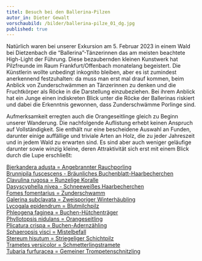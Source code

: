 ```yaml
---
titel: Besuch bei den Ballerina-Pilzen
autor_in: Dieter Gewalt
vorschaubild: /bilder/ballerina-pilze_01_dg.jpg
published: true
---
```

Natürlich waren bei unserer Exkursion am 5. Februar 2023 in einem Wald bei Dietzenbach die “Ballerina”-Tänzerinnen das am meisten beachtete High-Light der Führung. Diese bezaubernden kleinen Kunstwerk hat Pilzfreunde im Raum Frankfurt/Offenbach monatelang begeistert. Die Künstlerin wollte unbedingt inkognito bleiben, aber es ist zumindest anerkennend festzuhalten: da muss man erst mal drauf kommen, beim Anblick von Zunderschwämmen an Tänzerinnen zu denken und die Fruchtkörper als Röcke in die Darstellung einzubeziehen. Bei ihrem Anblick hat ein Junge einen indiskreten Blick unter die Röcke der Ballerinas riskiert und dabei die Erkenntnis gewonnen, dass Zunderschwämme Porlinge sind.

Aufmerksamkeit erregten auch die Orangeseitlinge gleich zu Beginn unserer Wanderung. Die nachfolgende Auflistung erhebt keinen Anspruch auf Vollständigkeit. Sie enthält nur eine bescheidene Auswahl an Funden, darunter einige auffällige und triviale Arten an Holz, die zu jeder Jahreszeit und in jedem Wald zu erwarten sind. Es sind aber auch weniger geläufige darunter sowie winzig kleine, deren Attraktivität sich erst mit einem Blick durch die Lupe erschließt:

[Bjerkandera adusta = Angebrannter Rauchporling](/pilze/bjerkandera-adusta-angebrannter-rauchporling)\
[Brunnipila fuscescens - Bräunliches Buchenblatt-Haarbecherchen](/pilze/brunnipila-fuscescens-bräunliches-buchenblatt-haarbecherchen)\
[Clavulina rugosa = Runzelige Koralle](/pilze/clavulina-rugosa-runzelige-koralle)\
[Dasyscyphella nivea - Schneeweißes Haarbecherchen](/pilze/dasyscyphella-nivea-schneeweißes-haarbecherchen)\
[Fomes fomentarius = Zunderschwamm](/pilze/fomes-fomentarius-zunderschwamm)  
[Galerina subclavata = Zweisporiger Winterhäubling](/pilze/galerina-subclavata-zweisporiger-winterhäubling)  
[Lycogala epidendrum = Blutmilchpilz](/pilze/lycogala-epidendrum-blutmilchpilz)\
[Phleogena faginea = Buchen-Hütchenträger](/pilze/phleogena-faginea-buchen-hütchenträger)\
[Phyllotopsis nidulans = Orangeseitling](/pilze/phyllotopsis-nidulans-orangeseitling)\
[Plicatura crispa = Buchen-Adernzähling](/pilze/plicatura-crispa-buchen-adernzähling)\
[Sphaeropsis visci = Mistelbefall](/pilze/sphaeropsis-visci-mistelbefall)\
[Stereum hisutum = Striegeliger Schichtpilz](/pilze/stereum-hirsutum-striegeliger-schichtpilz)\
[Trametes versicolor = Schmetterlingstramete](/pilze/trametes-versicolor-schmetterlingstramete)\
[Tubaria furfuracea = Gemeiner Trompetenschnitzling](/pilze/tubaria-furfuracea-gemeiner-trompetenschnitzling)

